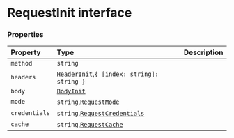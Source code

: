 # RequestInit interface










### Properties

| Property	   | Type	| Description|
|:-------------|:-------|:-----------|
|`method`      | `string` |  |
|`headers`      | [`HeaderInit`](whatwg-fetch-module.md),`{ [index: string]: string }` |  |
|`body`      | [`BodyInit`](whatwg-fetch-module.md) |  |
|`mode`      | `string`,[`RequestMode`](requestmode.md) |  |
|`credentials`      | `string`,[`RequestCredentials`](requestcredentials.md) |  |
|`cache`      | `string`,[`RequestCache`](requestcache.md) |  |




